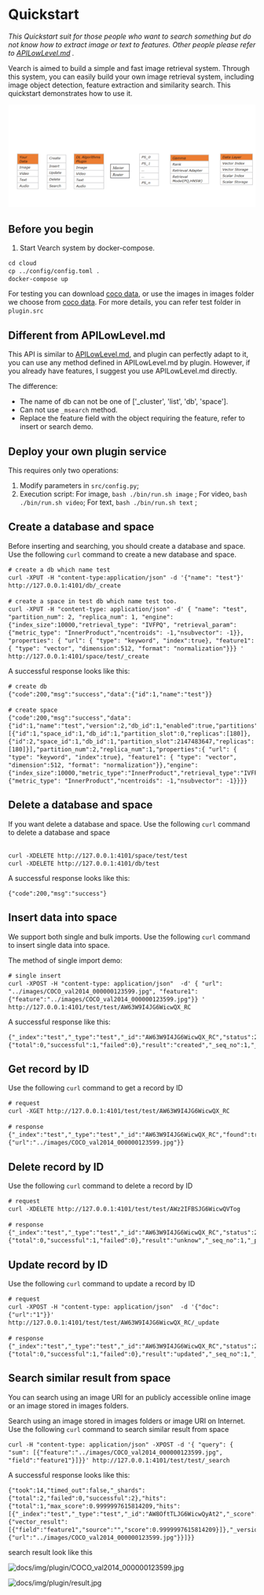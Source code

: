 # Quickstart

*This  Quickstart suit for those people who want to search something but  do not know how to extract image or text to features. Other people please refer to [APILowLevel.md](APILowLevel.md) .* 

Vearch is aimed to build a simple and fast image retrieval system. Through this system, you can easily build your own image retrieval system, including image object detection,  feature extraction and similarity search. This quickstart demonstrates how to use it.

![docs/img/plugin/main_process.gif](img/plugin/main_process.gif)



## Before you begin

1. Start Vearch system by docker-compose.
```shell
cd cloud
cp ../config/config.toml .
docker-compose up
```

 For testing you can download  [coco data](https://pjreddie.com/media/files/val2014.zip), or  use the images in images folder we choose from [coco data](https://pjreddie.com/media/files/val2014.zip). For more details, you can refer test folder in `plugin.src`

## Different from APILowLevel.md

This API is similar to [APILowLevel.md](APILowLevel.md),  and plugin can perfectly adapt to it, you can use any method defined in APILowLevel.md by plugin. However, if you already have features, I suggest you use APILowLevel.md directly.

The difference:

- The name of db can not be one of  ['_cluster', 'list', 'db', 'space'].
- Can not use `_msearch` method.
- Replace the feature field with the object requiring the feature, refer to insert or search demo.


## Deploy your own plugin service

This requires only two operations:

1. Modify parameters in `src/config.py`;
2. Execution script:
    For image, `bash ./bin/run.sh image` ;
    For video, `bash ./bin/run.sh video`;
    For text, `bash ./bin/run.sh text` ;



## Create a database and space

Before inserting and searching, you should create a database and space. Use the following `curl` command to create a new database and space.

```shell
# create a db which name test
curl -XPUT -H "content-type:application/json" -d '{"name": "test"}' http://127.0.0.1:4101/db/_create

# create a space in test db which name test too.
curl -XPUT -H "content-type: application/json" -d' { "name": "test",
"partition_num": 2, "replica_num": 1, "engine":
{"index_size":10000,"retrieval_type": "IVFPQ", "retrieval_param": {"metric_type": "InnerProduct","ncentroids": -1,"nsubvector": -1}}, "properties": { "url": { "type": "keyword", "index":true}, "feature1": { "type": "vector", "dimension":512, "format": "normalization"}}} ' http://127.0.0.1:4101/space/test/_create
```

A successful response looks like this:

```shell
# create db
{"code":200,"msg":"success","data":{"id":1,"name":"test"}}

# create space
{"code":200,"msg":"success","data":{"id":1,"name":"test","version":2,"db_id":1,"enabled":true,"partitions":[{"id":1,"space_id":1,"db_id":1,"partition_slot":0,"replicas":[180]},{"id":2,"space_id":1,"db_id":1,"partition_slot":2147483647,"replicas":[180]}],"partition_num":2,"replica_num":1,"properties":{ "url": { "type": "keyword", "index":true}, "feature1": { "type": "vector", "dimension":512, "format": "normalization"}},"engine":{"index_size":10000,"metric_type":"InnerProduct","retrieval_type":"IVFPQ","retrieval_param":{"metric_type": "InnerProduct","ncentroids": -1,"nsubvector": -1}}}}
```



## Delete a database and space

If you want delete a database and space. Use the following `curl` command to delete a database and space

```shell

curl -XDELETE http://127.0.0.1:4101/space/test/test
curl -XDELETE http://127.0.0.1:4101/db/test
```

A successful response looks like this:

```shell
{"code":200,"msg":"success"}
```



## Insert data into space

We support both single and bulk imports. Use the following `curl` command to insert single data into space.

The method of single import demo:

```shell
# single insert
curl -XPOST -H "content-type: application/json"  -d' { "url": "../images/COCO_val2014_000000123599.jpg", "feature1":{"feature":"../images/COCO_val2014_000000123599.jpg"}} ' http://127.0.0.1:4101/test/test/AW63W9I4JG6WicwQX_RC

```

A successful response like this:

```shell
{"_index":"test","_type":"test","_id":"AW63W9I4JG6WicwQX_RC","status":201,"_version":1,"_shards":{"total":0,"successful":1,"failed":0},"result":"created","_seq_no":1,"_primary_term":1}
```

## Get record by ID

Use the following `curl` command to get a record by ID

```shell
# request
curl -XGET http://127.0.0.1:4101/test/test/AW63W9I4JG6WicwQX_RC

# response
{"_index":"test","_type":"test","_id":"AW63W9I4JG6WicwQX_RC","found":true,"_version":1,"_source":{"url":"../images/COCO_val2014_000000123599.jpg"}}
```



## Delete record by ID

Use the following `curl` command to delete a record by ID

```shell
# request
curl -XDELETE http://127.0.0.1:4101/test/test/AWz2IFBSJG6WicwQVTog

# response
{"_index":"test","_type":"test","_id":"AW63W9I4JG6WicwQX_RC","status":200,"_version":0,"_shards":{"total":0,"successful":1,"failed":0},"result":"unknow","_seq_no":1,"_primary_term":1}
```



## Update record by ID

Use the following `curl` command to update a record by ID

```shell
# request
curl -XPOST -H "content-type: application/json"  -d '{"doc": {"url":"1"}}' http://127.0.0.1:4101/test/test/AW63W9I4JG6WicwQX_RC/_update

# response
{"_index":"test","_type":"test","_id":"AW63W9I4JG6WicwQX_RC","status":200,"_version":1,"_shards":{"total":0,"successful":1,"failed":0},"result":"updated","_seq_no":1,"_primary_term":1}
```



## Search similar result from space 

You can search using  an image URI for an publicly accessible online image or an image stored in images folders.

Search using an image stored in images folders or image URI on Internet. Use the following `curl` command to search  similar result from space

```shell
curl -H "content-type: application/json" -XPOST -d '{ "query": { "sum": [{"feature":"../images/COCO_val2014_000000123599.jpg", "field":"feature1"}]}}' http://127.0.0.1:4101/test/test/_search

```

A successful response looks like this:

```shell
{"took":14,"timed_out":false,"_shards":{"total":2,"failed":0,"successful":2},"hits":{"total":1,"max_score":0.9999997615814209,"hits":[{"_index":"test","_type":"test","_id":"AW8OftTLJG6WicwQyAt2","_score":0.9999997615814209,"_extra":{"vector_result":[{"field":"feature1","source":"","score":0.9999997615814209}]},"_version":1,"_source":{"url":"../images/COCO_val2014_000000123599.jpg"}}]}}
```

search result look like this

![docs/img/plugin/COCO_val2014_000000123599.jpg](img/plugin/COCO_val2014_000000123599.jpg)

![docs/img/plugin/result.jpg](img/plugin/result.jpg)

